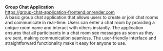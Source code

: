 <b>Group Chat Application</b>
<br>
https://group-chat-application-frontend.onrender.com
<br>
A basic group chat application that allows users to create or join chat rooms and communicate in real-time. Users can enter a chat room by providing a unique room name and interact with others instantly. The application ensures that all participants in a chat room see messages as soon as they are sent, making communication seamless. The user-friendly interface and straightforward functionality make it easy for anyone to use.
